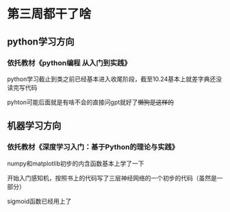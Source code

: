 # 第三周都干了啥

## python学习方向
### 依托教材《python编程 从入门到实践》
python学习截止到类之前已经基本进入收尾阶段，截至10.24基本上就差字典还没读完写代码

pyhton可能后面就是有啥不会的直接问gpt就好了~~懒狗是这样的~~
## 机器学习方向
### 依托教材《深度学习入门：基于Python的理论与实践》
numpy和matplotlib初步的内含函数基本上学了一下

开始入门感知机，按照书上的代码写了三层神经网络的一个初步的代码（虽然是一部分）

sigmoid函数已经用上了
